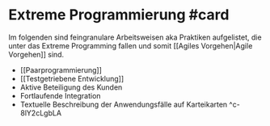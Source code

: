 # Extreme Programmierung #card 
Im folgenden sind feingranulare Arbeitsweisen aka Praktiken aufgelistet, die unter das Extreme Programming fallen und somit [[Agiles Vorgehen|Agile Vorgehen]] sind. 
- [[Paarprogrammierung]]
- [[Testgetriebene Entwicklung]]
- Aktive Beteiligung des Kunden
- Fortlaufende Integration
- Textuelle Beschreibung der Anwendungsfälle auf Karteikarten
^c-8lY2cLgbLA
